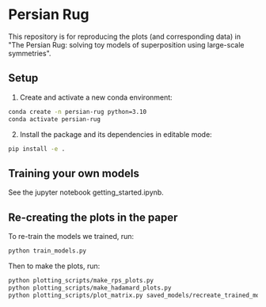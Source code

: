 # Persian Rug

This repository is for reproducing the plots (and corresponding data) in "The Persian Rug: solving toy models of superposition using large-scale symmetries".

## Setup

1. Create and activate a new conda environment:

```bash
conda create -n persian-rug python=3.10
conda activate persian-rug
```

2. Install the package and its dependencies in editable mode:
```bash
pip install -e .
```


## Training your own models
See the jupyter notebook getting_started.ipynb.

## Re-creating the plots in the paper
To re-train the models we trained, run:

```bash
python train_models.py
```

Then to make the plots, run:

```bash
python plotting_scripts/make_rps_plots.py
python plotting_scripts/make_hadamard_plots.py
python plotting_scripts/plot_matrix.py saved_models/recreate_trained_models/921
```


